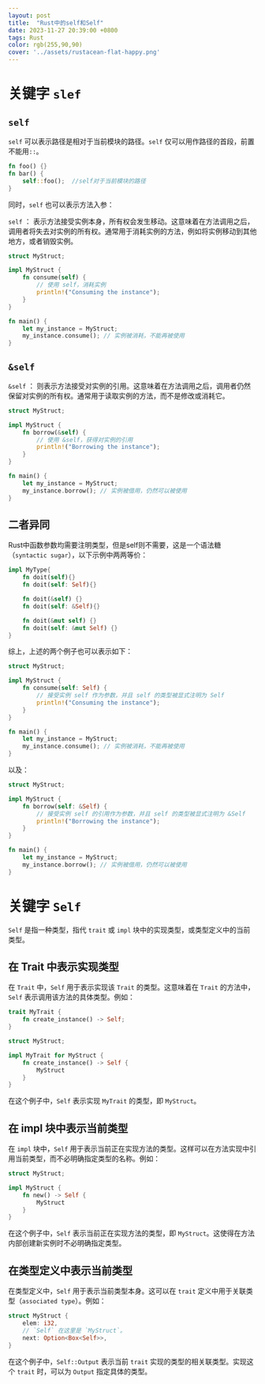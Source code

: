 ```yaml
---
layout: post
title:  "Rust中的self和Self"
date: 2023-11-27 20:39:00 +0800
tags: Rust 
color: rgb(255,90,90)
cover: '../assets/rustacean-flat-happy.png'
---
```

# 关键字 `slef`
## `self`
`self` 可以表示路径是相对于当前模块的路径。`self` 仅可以用作路径的首段，前置不能用`::`。  

```rust
fn foo() {}
fn bar() {
    self::foo();  //self对于当前模块的路径
}
```  

同时，`self` 也可以表示方法入参：  

`self` ： 表示方法接受实例本身，所有权会发生移动。这意味着在方法调用之后，调用者将失去对实例的所有权。通常用于消耗实例的方法，例如将实例移动到其他地方，或者销毁实例。
```rust
struct MyStruct;

impl MyStruct {
    fn consume(self) {
        // 使用 self，消耗实例
        println!("Consuming the instance");
    }
}

fn main() {
    let my_instance = MyStruct;
    my_instance.consume(); // 实例被消耗，不能再被使用
}
```  
## `&self`
`&self` ： 则表示方法接受对实例的引用。这意味着在方法调用之后，调用者仍然保留对实例的所有权。通常用于读取实例的方法，而不是修改或消耗它。

```rust
struct MyStruct;

impl MyStruct {
    fn borrow(&self) {
        // 使用 &self，获得对实例的引用
        println!("Borrowing the instance");
    }
}

fn main() {
    let my_instance = MyStruct;
    my_instance.borrow(); // 实例被借用，仍然可以被使用
}
```    
## 二者异同
Rust中函数参数均需要注明类型，但是self则不需要，这是一个语法糖（`syntactic sugar`），以下示例中两两等价：

```rust
impl MyType{
    fn doit(self){}
    fn doit(self: Self){}

    fn doit(&self) {}
    fn doit(self: &Self){}

    fn doit(&mut self) {}
    fn doit(self: &mut Self) {}
}
```  
综上，上述的两个例子也可以表示如下：  
```rust
struct MyStruct;

impl MyStruct {
    fn consume(self: Self) {
        // 接受实例 self 作为参数，并且 self 的类型被显式注明为 Self
        println!("Consuming the instance");
    }
}

fn main() {
    let my_instance = MyStruct;
    my_instance.consume(); // 实例被消耗，不能再被使用
}
```  
以及：  
```rust
struct MyStruct;

impl MyStruct {
    fn borrow(self: &Self) {
        // 接受实例 self 的引用作为参数，并且 self 的类型被显式注明为 &Self
        println!("Borrowing the instance");
    }
}

fn main() {
    let my_instance = MyStruct;
    my_instance.borrow(); // 实例被借用，仍然可以被使用
}
```  
# 关键字 `Self`
`Self` 是指一种类型，指代 `trait` 或 `impl` 块中的实现类型，或类型定义中的当前类型。  
## 在 Trait 中表示实现类型
在 `Trait` 中，`Self` 用于表示实现该 `Trait` 的类型。这意味着在 `Trait` 的方法中，`Self` 表示调用该方法的具体类型。例如：
```rust
trait MyTrait {
    fn create_instance() -> Self;
}

struct MyStruct;

impl MyTrait for MyStruct {
    fn create_instance() -> Self {
        MyStruct
    }
}
```  
在这个例子中，`Self` 表示实现 `MyTrait` 的类型，即 `MyStruct`。

## 在 impl 块中表示当前类型
在 `impl` 块中，`Self` 用于表示当前正在实现方法的类型。这样可以在方法实现中引用当前类型，而不必明确指定类型的名称。例如：
```rust
struct MyStruct;

impl MyStruct {
    fn new() -> Self {
        MyStruct
    }
}
```
在这个例子中，`Self` 表示当前正在实现方法的类型，即 `MyStruct`。这使得在方法内部创建新实例时不必明确指定类型。

## 在类型定义中表示当前类型
在类型定义中，`Self` 用于表示当前类型本身。这可以在 `trait` 定义中用于关联类型（`associated type`）。例如：
```rust
struct MyStruct {
    elem: i32,
    // `Self` 在这里是 `MyStruct`。
    next: Option<Box<Self>>,
}
```  
在这个例子中，`Self::Output` 表示当前 `trait` 实现的类型的相关联类型。实现这个 `trait` 时，可以为 `Output` 指定具体的类型。